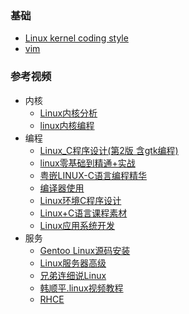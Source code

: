 ### 基础
- [Linux kernel coding style](https://github.com/IammyselfYBX/NCEPU_CS_course/blob/master/7.%E5%A4%A7%E5%9B%9B%E4%B8%8A/1.Linux%E4%BD%93%E7%B3%BB%E5%8F%8A%E7%BC%96%E7%A8%8B/Linux%20kernel%20coding%20style.md)
- [vim](https://github.com/IammyselfYBX/NCEPU_CS_course/blob/master/7.%E5%A4%A7%E5%9B%9B%E4%B8%8A/1.Linux%E4%BD%93%E7%B3%BB%E5%8F%8A%E7%BC%96%E7%A8%8B/vim.md)

### 参考视频
- 内核
  - [Linux内核分析](https://www.bilibili.com/video/av51104379)
  - [linux内核编程](https://www.bilibili.com/video/av70059199)
- 编程
  - [Linux_C程序设计(第2版 含gtk编程)](https://www.bilibili.com/video/av62775387)
  - [linux零基础到精通+实战](https://www.bilibili.com/video/av67904386)
  - [粤嵌LINUX-C语言编程精华](https://www.bilibili.com/video/av69839162)
  - [编译器使用](https://www.bilibili.com/video/av46358726)
  - [Linux环境C程序设计](https://www.bilibili.com/video/av47995682)
  - [Linux+C语言课程素材](https://www.bilibili.com/video/av69981906)
  - [Linux应用系统开发](https://www.bilibili.com/video/av69934552)
- 服务
  - [Gentoo Linux源码安装](https://www.bilibili.com/video/av67175256)
  - [Linux服务器高级](https://www.bilibili.com/video/av46245709)
  - [兄弟连细说Linux](https://www.bilibili.com/video/av49466573)
  - [韩顺平.linux视频教程](https://www.bilibili.com/video/av49468836)
  - [RHCE](https://www.bilibili.com/video/av49490380)
